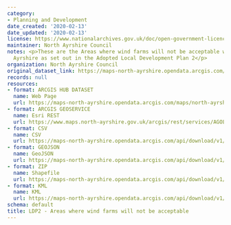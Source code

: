 ```yaml
---
category:
- Planning and Development
date_created: '2020-02-13'
date_updated: '2020-02-13'
license: https://www.nationalarchives.gov.uk/doc/open-government-licence/version/3/
maintainer: North Ayrshire Council
notes: <p>These are the Areas where wind farms will not be acceptable within North
  Ayrshire as set out in the Adopted Local Development Plan 2</p>
organization: North Ayrshire Council
original_dataset_link: https://maps-north-ayrshire.opendata.arcgis.com/maps/north-ayrshire::ldp2-areas-where-wind-farms-will-not-be-acceptable
records: null
resources:
- format: ARCGIS HUB DATASET
  name: Web Page
  url: https://maps-north-ayrshire.opendata.arcgis.com/maps/north-ayrshire::ldp2-areas-where-wind-farms-will-not-be-acceptable
- format: ARCGIS GEOSERVICE
  name: Esri REST
  url: https://www.maps.north-ayrshire.gov.uk/arcgis/rest/services/AGOL/Open_Data_Portal4/MapServer/36
- format: CSV
  name: CSV
  url: https://maps-north-ayrshire.opendata.arcgis.com/api/download/v1/items/7d8c7f72d8c84e428edabefb5fe14248/csv?layers=36
- format: GEOJSON
  name: GeoJSON
  url: https://maps-north-ayrshire.opendata.arcgis.com/api/download/v1/items/7d8c7f72d8c84e428edabefb5fe14248/geojson?layers=36
- format: ZIP
  name: Shapefile
  url: https://maps-north-ayrshire.opendata.arcgis.com/api/download/v1/items/7d8c7f72d8c84e428edabefb5fe14248/shapefile?layers=36
- format: KML
  name: KML
  url: https://maps-north-ayrshire.opendata.arcgis.com/api/download/v1/items/7d8c7f72d8c84e428edabefb5fe14248/kml?layers=36
schema: default
title: LDP2 - Areas where wind farms will not be acceptable
---
```

